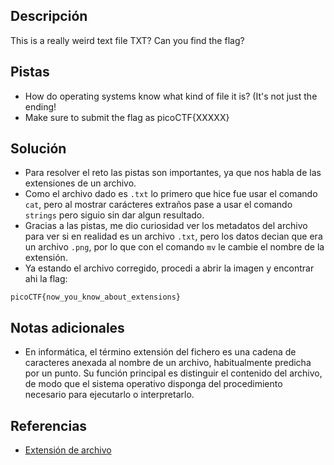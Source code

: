 
## Descripción
This is a really weird text file TXT? Can you find the flag?

## Pistas
- How do operating systems know what kind of file it is? (It's not just the ending!
- Make sure to submit the flag as picoCTF{XXXXX}

## Solución
- Para resolver el reto las pistas son importantes, ya que nos habla de las extensiones de un archivo.
- Como el archivo dado es `.txt` lo primero que hice fue usar el comando `cat`, pero al mostrar carácteres extraños pase a usar el comando `strings` pero siguio sin dar algun resultado.
- Gracias a las pistas, me dio curiosidad ver los metadatos del archivo para ver si en realidad es un archivo `.txt`, pero los datos decian que era un archivo `.png`, por lo que con el comando `mv` le cambie el nombre de la extensión.
- Ya estando el archivo corregido, procedi a abrir la imagen y encontrar ahi la flag:

```bash()
picoCTF{now_you_know_about_extensions}
```

## Notas adicionales
- En informática, el término extensión del fichero es una cadena de caracteres anexada al nombre de un archivo, habitualmente predicha por un punto. Su función principal es distinguir el contenido del archivo, de modo que el sistema operativo disponga del procedimiento necesario para ejecutarlo o interpretarlo.

## Referencias 
- [Extensión de archivo](https://es.wikipedia.org/wiki/Extensi%C3%B3n_de_archivo)
